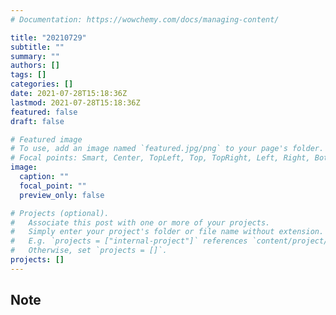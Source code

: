 ```yaml
---
# Documentation: https://wowchemy.com/docs/managing-content/

title: "20210729"
subtitle: ""
summary: ""
authors: []
tags: []
categories: []
date: 2021-07-28T15:18:36Z
lastmod: 2021-07-28T15:18:36Z
featured: false
draft: false

# Featured image
# To use, add an image named `featured.jpg/png` to your page's folder.
# Focal points: Smart, Center, TopLeft, Top, TopRight, Left, Right, BottomLeft, Bottom, BottomRight.
image:
  caption: ""
  focal_point: ""
  preview_only: false

# Projects (optional).
#   Associate this post with one or more of your projects.
#   Simply enter your project's folder or file name without extension.
#   E.g. `projects = ["internal-project"]` references `content/project/deep-learning/index.md`.
#   Otherwise, set `projects = []`.
projects: []
---
```


## Note

